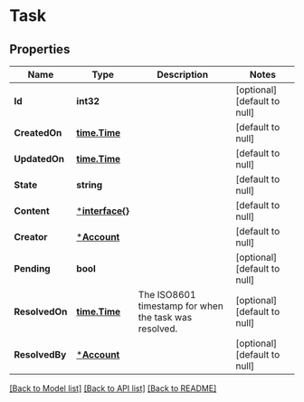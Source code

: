 # Task

## Properties
Name | Type | Description | Notes
------------ | ------------- | ------------- | -------------
**Id** | **int32** |  | [optional] [default to null]
**CreatedOn** | [**time.Time**](time.Time.md) |  | [default to null]
**UpdatedOn** | [**time.Time**](time.Time.md) |  | [default to null]
**State** | **string** |  | [default to null]
**Content** | [***interface{}**](interface{}.md) |  | [default to null]
**Creator** | [***Account**](account.md) |  | [default to null]
**Pending** | **bool** |  | [optional] [default to null]
**ResolvedOn** | [**time.Time**](time.Time.md) | The ISO8601 timestamp for when the task was resolved. | [optional] [default to null]
**ResolvedBy** | [***Account**](account.md) |  | [optional] [default to null]

[[Back to Model list]](../README.md#documentation-for-models) [[Back to API list]](../README.md#documentation-for-api-endpoints) [[Back to README]](../README.md)

